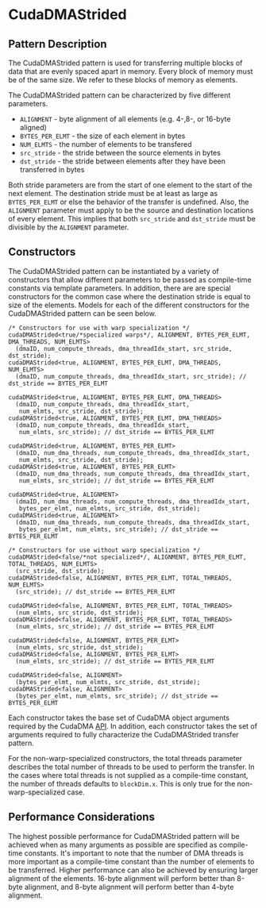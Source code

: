 # CudaDMAStrided #

## Pattern Description ##

The CudaDMAStrided pattern is used for transferring multiple blocks of data that are evenly spaced apart in memory.  Every block of memory must be of the same size.  We refer to these blocks of memory as elements.

The CudaDMAStrided pattern can be characterized by five different parameters.

  * `ALIGNMENT` - byte alignment of all elements (e.g. 4-,8-, or 16-byte aligned)
  * `BYTES_PER_ELMT` - the size of each element in bytes
  * `NUM_ELMTS` - the number of elements to be transfered
  * `src_stride` - the stride between the source elements in bytes
  * `dst_stride` - the stride between elements after they have been transferred in bytes

Both stride parameters are from the start of one element to the start of the next element.  The destination stride must be at least as large as `BYTES_PER_ELMT` or else the behavior of the transfer is undefined.  Also, the `ALIGNMENT` parameter must apply to be the source and destination locations of every element.  This implies that both `src_stride` and `dst_stride` must be divisible by the `ALIGNMENT` parameter.

## Constructors ##

The CudaDMAStrided pattern can be instantiated by a variety of constructors that allow different parameters to be passed as compile-time constants via template parameters.  In addition, there are are special constructors for the common case where the destination stride is equal to size of the elements.  Models for each of the different constructors for the CudaDMAStrided pattern can be seen below.

```
/* Constructors for use with warp specialization */
cudaDMAStrided<true/*specialized warps*/, ALIGNMENT, BYTES_PER_ELMT, DMA_THREADS, NUM_ELMTS>
  (dmaID, num_compute_threads, dma_threadIdx_start, src_stride, dst_stride);
cudaDMAStrided<true, ALIGNMENT, BYTES_PER_ELMT, DMA_THREADS, NUM_ELMTS>
  (dmaID, num_compute_threads, dma_threadIdx_start, src_stride); // dst_stride == BYTES_PER_ELMT

cudaDMAStrided<true, ALIGNMENT, BYTES_PER_ELMT, DMA_THREADS>
  (dmaID, num_compute_threads, dma_threadIdx_start,
   num_elmts, src_stride, dst_stride);
cudaDMAStrided<true, ALIGNMENT, BYTES_PER_ELMT, DMA_THREADS>
  (dmaID, num_compute_threads, dma_threadIdx_start,
   num_elmts, src_stride); // dst_stride == BYTES_PER_ELMT

cudaDMAStrided<true, ALIGNMENT, BYTES_PER_ELMT>
  (dmaID, num_dma_threads, num_compute_threads, dma_threadIdx_start,
   num_elmts, src_stride, dst_stride);
cudaDMAStrided<true, ALIGNMENT, BYTES_PER_ELMT>
  (dmaID, num_dma_threads, num_compute_threads, dma_threadIdx_start,
   num_elmts, src_stride); // dst_stride == BYTES_PER_ELMT

cudaDMAStrided<true, ALIGNMENT>
  (dmaID, num_dma_threads, num_compute_threads, dma_threadIdx_start,
   bytes_per_elmt, num_elmts, src_stride, dst_stride);
cudaDMAStrided<true, ALIGNMENT>
  (dmaID, num_dma_threads, num_compute_threads, dma_threadIdx_start,
   bytes_per_elmt, num_elmts, src_stride); // dst_stride == BYTES_PER_ELMT

/* Constructors for use without warp specialization */
cudaDMAStrided<false/*not specialized*/, ALIGNMENT, BYTES_PER_ELMT, TOTAL_THREADS, NUM_ELMTS>
  (src_stride, dst_stride);
cudaDMAStrided<false, ALIGNMENT, BYTES_PER_ELMT, TOTAL_THREADS, NUM_ELMTS>
  (src_stride); // dst_stride == BYTES_PER_ELMT

cudaDMAStrided<false, ALIGNMENT, BYTES_PER_ELMT, TOTAL_THREADS>
  (num_elmts, src_stride, dst_stride);
cudaDMAStrided<false, ALIGNMENT, BYTES_PER_ELMT, TOTAL_THREADS>
  (num_elmts, src_stride); // dst_stride == BYTES_PER_ELMT

cudaDMAStrided<false, ALIGNMENT, BYTES_PER_ELMT>
  (num_elmts, src_stride, dst_stride);
cudaDMAStrided<false, ALIGNMENT, BYTES_PER_ELMT>
  (num_elmts, src_stride); // dst_stride == BYTES_PER_ELMT

cudaDMAStrided<false, ALIGNMENT>
  (bytes_per_elmt, num_elmts, src_stride, dst_stride);
cudaDMAStrided<false, ALIGNMENT>
  (bytes_per_elmt, num_elmts, src_stride); // dst_stride == BYTES_PER_ELMT
```

Each constructor takes the base set of CudaDMA object arguments required by the CudaDMA [API](Interface.md).  In addition, each constructor takes the set of arguments required to fully characterize the CudaDMAStrided transfer pattern.

For the non-warp-specialized constructors, the total threads parameter describes the total number of threads to be used to perform the transfer.  In the cases where total threads is not supplied as a compile-time constant, the number of threads defaults to `blockDim.x`.  This is only true for the non-warp-specialized case.

## Performance Considerations ##
The highest possible performance for CudaDMAStrided pattern will be achieved when as many arguments as possible are specified as compile-time constants.  It's important to note that the number of DMA threads is more important as a compile-time constant than the number of elements to be transferred.  Higher performance can also be achieved by ensuring larger alignment of the elements.  16-byte alignment will perform better than 8-byte alignment, and 8-byte alignment will perform better than 4-byte alignment.